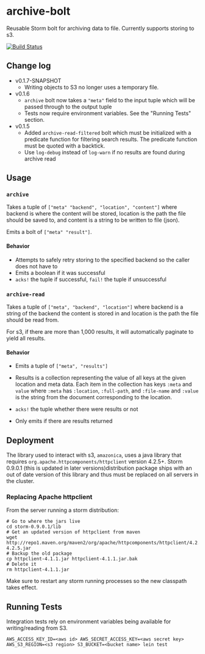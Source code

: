 # archive-bolt

Reusable Storm bolt for archiving data to file. Currently supports storing to s3. 

[![Build Status](https://magnum.travis-ci.com/shareablee/archive-bolt.svg?token=NU2eMZobEmxbYse4grEj&branch=master)](https://magnum.travis-ci.com/shareablee/archive-bolt)

## Change log

- v0.1.7-SNAPSHOT
  - Writing objects to S3 no longer uses a temporary file.
- v0.1.6
  - `archive` bolt now takes a `"meta"` field to the input tuple which will be passed through to the output tuple
  - Tests now require environment variables. See the "Running Tests" section.
- v0.1.5
  - Added `archive-read-filtered` bolt which must be initialized with a predicate function for filtering search results. The predicate function must be quoted with a backtick.
  - Use `log-debug` instead of `log-warn` if no results are found during archive read

## Usage

### `archive`

Takes a tuple of `["meta" "backend", "location", "content"]` where backend is where the content will be stored, location is the path the file should be saved to, and content is a string to be written to file (json).

Emits a bolt of `["meta" "result"]`.

#### Behavior

- Attempts to safely retry storing to the specified backend so the caller does not have to
- Emits a boolean if it was successful
- `acks!` the tuple if successful, `fail!` the tuple if unsuccessful

### `archive-read`

Takes a tuple of `["meta", "backend", "location"]` where backend is a string of the backend the content is stored in and location is the path the file should be read from.

For s3, if there are more than 1,000 results, it will automatically paginate to yield all results. 

#### Behavior

- Emits a tuple of `["meta", "results"]`
- Results is a collection representing the value of all keys at the given location and meta data. Each item in the collection has keys `:meta` and `value` where `:meta` has `:location`, `:full-path`, and `:file-name` and `:value` is the string from the document corresponding to the location.
  
- `acks!` the tuple whether there were results or not
- Only emits if there are results returned

## Deployment

The library used to interact with s3, `amazonica`, uses a java library that requires `org.apache.httpcomponents/httpclient` version 4.2.5+. Storm 0.9.0.1 (this is updated in later versions)distribution package ships with an out of date version of this library and thus must be replaced on all servers in the cluster.

### Replacing Apache httpclient

From the server running a storm distribution:

```
# Go to where the jars live
cd storm-0.9.0.1/lib
# Get an updated version of httpclient from maven
wget http://repo1.maven.org/maven2/org/apache/httpcomponents/httpclient/4.2.5/httpclient-4.2.5.jar
# Backup the old package
cp httpclient-4.1.1.jar httpclient-4.1.1.jar.bak
# Delete it
rm httpclient-4.1.1.jar

```

Make sure to restart any storm running processes so the new classpath takes effect.

## Running Tests

Integration tests rely on environment variables being available for writing/reading from S3.

```
AWS_ACCESS_KEY_ID=<aws id> AWS_SECRET_ACCESS_KEY=<aws secret key> AWS_S3_REGION=<s3 region> S3_BUCKET=<bucket name> lein test
```
